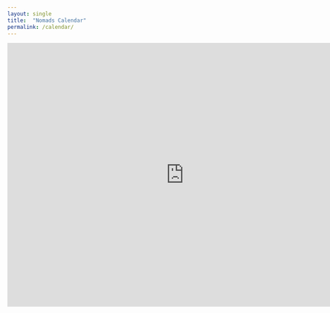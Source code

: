 ```yaml
---
layout: single
title:  "Nomads Calendar"
permalink: /calendar/
---
```

<iframe src="https://calendar.google.com/calendar/embed?height=600&amp;wkst=2&amp;bgcolor=%23ffffff&amp;ctz=Europe%2FLondon&amp;src=Y21qbGhmcGd2MzFqZmI2bmczaW9wMzVnMGdAZ3JvdXAuY2FsZW5kYXIuZ29vZ2xlLmNvbQ&amp;color=%237CB342&amp;hl=en_GB&amp;mode=AGENDA" style="border-width:0" width="800" height="600" frameborder="0" scrolling="no"></iframe>